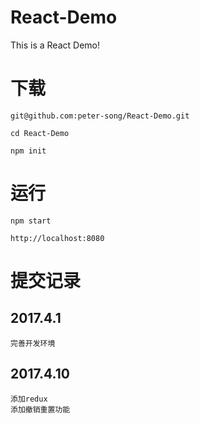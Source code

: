 # React-Demo
This is a React Demo!

# 下载

````
git@github.com:peter-song/React-Demo.git

cd React-Demo

npm init
````

# 运行

````
npm start

http://localhost:8080
````

# 提交记录

## 2017.4.1

```$xslt
完善开发环境
```

## 2017.4.10

```
添加redux
添加撤销重置功能
```